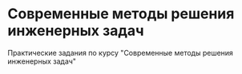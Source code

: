 # Современные методы решения инженерных задач

Практические задания по курсу "Современные методы решения инженерных задач"